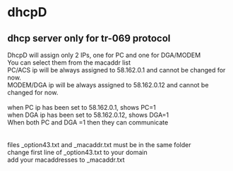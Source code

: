 # dhcpD
## dhcp server only for tr-069 protocol

DhcpD will assign only 2 IPs, one for PC and one for DGA/MODEM<BR>
You can select them from the macaddr list<BR>
PC/ACS ip will be always assigned to 58.162.0.1 and cannot be changed for now.<BR>
MODEM/DGA ip will be always assigned to 58.162.0.12 and cannot be changed for now.<BR>
<BR>
when PC ip has been set to 58.162.0.1, shows PC=1<BR>
when DGA ip has been set to 58.162.0.12, shows DGA=1<BR>
When both PC and DGA =1 then they can communicate<BR>
<BR>  
files _option43.txt and _macaddr.txt must be in the same folder<BR>
change first line of _option43.txt to your domain<BR>
add your macaddresses to _macaddr.txt<BR>
